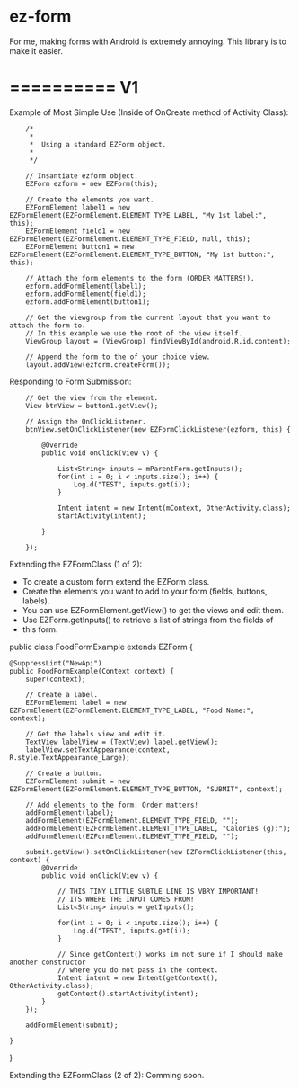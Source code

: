 ez-form
=======

For me, making forms with Android is extremely annoying. This library is to make it easier.

==========
V1
==========
Example of Most Simple Use (Inside of OnCreate method of Activity Class):

		/*
		 * 
		 *  Using a standard EZForm object.
		 *  
		 */
		
		// Insantiate ezform object.
		EZForm ezform = new EZForm(this);
		
		// Create the elements you want.
		EZFormElement label1 = new EZFormElement(EZFormElement.ELEMENT_TYPE_LABEL, "My 1st label:", this);
		EZFormElement field1 = new EZFormElement(EZFormElement.ELEMENT_TYPE_FIELD, null, this);
		EZFormElement button1 = new EZFormElement(EZFormElement.ELEMENT_TYPE_BUTTON, "My 1st button:", this);

		// Attach the form elements to the form (ORDER MATTERS!).
		ezform.addFormElement(label1);
		ezform.addFormElement(field1);
		ezform.addFormElement(button1);
		
		// Get the viewgroup from the current layout that you want to attach the form to.
		// In this example we use the root of the view itself.
		ViewGroup layout = (ViewGroup) findViewById(android.R.id.content);
		
		// Append the form to the of your choice view.
		layout.addView(ezform.createForm());
		
Responding to Form Submission:

		// Get the view from the element.
		View btnView = button1.getView();
		
		// Assign the OnClickListener.
		btnView.setOnClickListener(new EZFormClickListener(ezform, this) {

			@Override
			public void onClick(View v) {
				
				List<String> inputs = mParentForm.getInputs();
				for(int i = 0; i < inputs.size(); i++) {
				    Log.d("TEST", inputs.get(i));	
				}
				
				Intent intent = new Intent(mContext, OtherActivity.class);
				startActivity(intent);
				
			}
			
		});
		
Extending the EZFormClass (1 of 2):
 * To create a custom form extend the EZForm class.
 * Create the elements you want to add to your form (fields, buttons, labels).
 * You can use EZFormElement.getView() to get the views and edit them.
 * Use EZForm.getInputs() to retrieve a list of strings from the fields of
 * this form.
 

public class FoodFormExample extends EZForm 
{

	@SuppressLint("NewApi")
	public FoodFormExample(Context context) {
		super(context);
		
		// Create a label.
		EZFormElement label = new EZFormElement(EZFormElement.ELEMENT_TYPE_LABEL, "Food Name:", context);
		
		// Get the labels view and edit it.
		TextView labelView = (TextView) label.getView();
		labelView.setTextAppearance(context, R.style.TextAppearance_Large);
		
		// Create a button.
		EZFormElement submit = new EZFormElement(EZFormElement.ELEMENT_TYPE_BUTTON, "SUBMIT", context);
		
		// Add elements to the form. Order matters!
		addFormElement(label);
		addFormElement(EZFormElement.ELEMENT_TYPE_FIELD, "");
		addFormElement(EZFormElement.ELEMENT_TYPE_LABEL, "Calories (g):");
		addFormElement(EZFormElement.ELEMENT_TYPE_FIELD, "");
		
		submit.getView().setOnClickListener(new EZFormClickListener(this, context) { 
			@Override
			public void onClick(View v) {
				
				// THIS TINY LITTLE SUBTLE LINE IS VBRY IMPORTANT!
				// ITS WHERE THE INPUT COMES FROM!
				List<String> inputs = getInputs();
				
				for(int i = 0; i < inputs.size(); i++) {
				    Log.d("TEST", inputs.get(i));	
				}
				
				// Since getContext() works im not sure if I should make another constructor
				// where you do not pass in the context.
				Intent intent = new Intent(getContext(), OtherActivity.class);
				getContext().startActivity(intent);
			}
		});
		
		addFormElement(submit);

	}

}


Extending the EZFormClass (2 of 2):
Comming soon.
